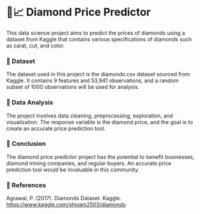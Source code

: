 # 💎📈 Diamond Price Predictor

This data science project aims to predict the prices of diamonds using a dataset from Kaggle that contains various specifications of diamonds such as carat, cut, and color.

### 📌 Dataset

The dataset used in this project is the diamonds.csv dataset sourced from Kaggle. It contains 9 features and 53,941 observations, and a random subset of 1000 observations will be used for analysis.

### 📌 Data Analysis

The project involves data cleaning, preprocessing, exploration, and visualization. The response variable is the diamond price, and the goal is to create an accurate price prediction tool.

### 📌 Conclusion

The diamond price predictor project has the potential to benefit businesses, diamond mining companies, and regular buyers. An accurate price prediction tool would be invaluable in this community.

### 📌 References

Agrawal, P. (2017). Diamonds Dataset. Kaggle. https://www.kaggle.com/shivam2503/diamonds
